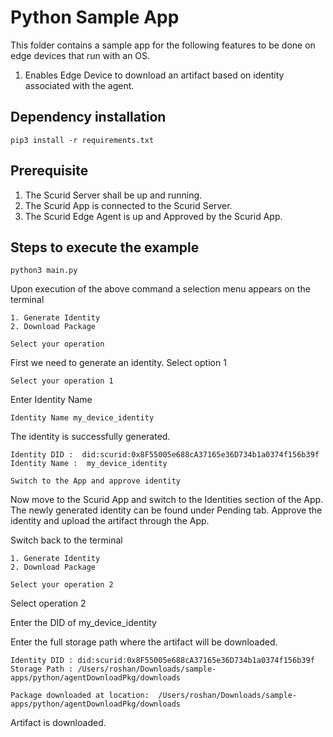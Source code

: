 # Python Sample App
This folder contains a sample app for the following features to be done on edge devices that run with an OS.

1. Enables Edge Device to download an artifact based on identity associated with the agent. 

## Dependency installation
```
pip3 install -r requirements.txt
```
## Prerequisite
1. The Scurid Server shall be up and running. 
2. The Scurid App is connected to the Scurid Server.
3. The Scurid Edge Agent is up and Approved by the Scurid App.

## Steps to execute the example
```
python3 main.py
```
Upon execution of the above command a selection menu appears on the terminal

```
1. Generate Identity
2. Download Package
 
Select your operation 
```
First we need to generate an identity. Select option 1 

```
Select your operation 1
```
Enter Identity Name 

```
Identity Name my_device_identity
```
The identity is successfully generated.

```
Identity DID :  did:scurid:0x8F55005e688cA37165e36D734b1a0374f156b39f
Identity Name :  my_device_identity
 
Switch to the App and approve identity
```
Now move to the Scurid App and switch to the Identities section of the App. The newly generated identity can be found under Pending tab. Approve the identity and upload the artifact through the App.

Switch back to the terminal 
```
1. Generate Identity
2. Download Package
 
Select your operation 2
```
Select operation 2

Enter the DID of my_device_identity

Enter the full storage path where the artifact will be downloaded.

```
Identity DID : did:scurid:0x8F55005e688cA37165e36D734b1a0374f156b39f
Storage Path : /Users/roshan/Downloads/sample-apps/python/agentDownloadPkg/downloads
 
Package downloaded at location:  /Users/roshan/Downloads/sample-apps/python/agentDownloadPkg/downloads
```

Artifact is downloaded.
